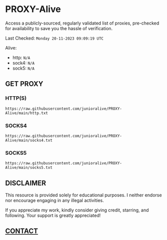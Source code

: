 # PROXY-Alive

Access a publicly-sourced, regularly validated list of proxies, pre-checked for availability to save you the hassle of verification.

Last Checked: `Monday 20-11-2023 09:09:19 UTC`

Alive:
- http: `N/A`
- sock4: `N/A`
- sock5: `N/A`

## GET PROXY

### HTTP(S)

```https://raw.githubusercontent.com/junioralive/PROXY-Alive/main/http.txt```

### SOCKS4

```https://raw.githubusercontent.com/junioralive/PROXY-Alive/main/socks4.txt```

### SOCKS5

```https://raw.githubusercontent.com/junioralive/PROXY-Alive/main/socks5.txt```

## DISCLAIMER

This resource is provided solely for educational purposes. I neither endorse nor encourage engaging in any illegal activities.

If you appreciate my work, kindly consider giving credit, starring, and following. Your support is greatly appreciated! 

## [CONTACT](https://t.me/TheJuniorAlive)
